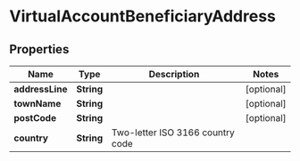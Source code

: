 

# VirtualAccountBeneficiaryAddress


## Properties

Name | Type | Description | Notes
------------ | ------------- | ------------- | -------------
**addressLine** | **String** |  |  [optional]
**townName** | **String** |  |  [optional]
**postCode** | **String** |  |  [optional]
**country** | **String** | Two-letter ISO 3166 country code | 



